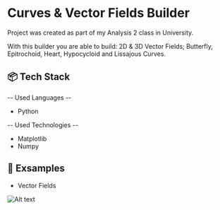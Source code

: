 # Curves & Vector Fields Builder

Project was created as part of my Analysis 2 class in University. 

With this builder you are able to build: 2D & 3D Vector Fields; Butterfly, Epitrochoid, Heart, Hypocycloid and Lissajous Curves.


## 📦 Tech Stack

-- Used Languages --
- Python

-- Used Technologies --
- Matplotlib
- Numpy
## 📖 Exsamples

- Vector Fields

![Alt text](Curvepng/3DVectorField.png)
